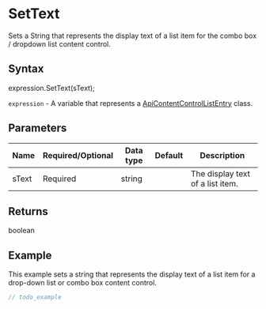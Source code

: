 # SetText

Sets a String that represents the display text of a list item for the combo box / dropdown list content control.

## Syntax

expression.SetText(sText);

`expression` - A variable that represents a [ApiContentControlListEntry](../ApiContentControlListEntry.md) class.

## Parameters

| **Name** | **Required/Optional** | **Data type** | **Default** | **Description** |
| ------------- | ------------- | ------------- | ------------- | ------------- |
| sText | Required | string |  | The display text of a list item. |

## Returns

boolean

## Example

This example sets a string that represents the display text of a list item for a drop-down list or combo box content control.

```javascript
// todo_example
```
